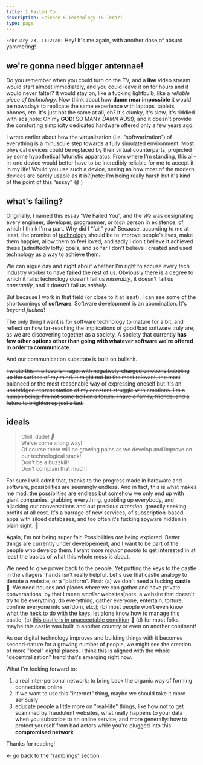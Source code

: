 ```yaml
---
title: I Failed You
description: Science & Technology (& Tech?)
type: page
---
```


`February 23, 11:21am:` Hey! It's me again, with another dose of absurd yammering!

## we're gonna need bigger antennae!

Do you remember when you could turn on the TV, and a **live** video stream would start almost immediately, and you could leave it on for hours and it would never falter? It would stay on, like a fucking  lightbulb, like a _reliable piece of technology_. Now think about how **damn near impossible** it would be nowadays to replicate the same experience with laptops, tablets, phones, etc. It's just not the same at all, eh? It's clunky, it's slow, it's riddled with ads[note: Oh my **GOD**! SO MANY _DAMN_ ADS!); and it doesn't provide the comforting simplicity dedicated hardware offered only a few years ago.

I wrote earlier about how the virtualization (i.e. “softwarization”) of everything is a minuscule step towards a fully simulated environment. Most physical devices could be replaced by their virtual counterparts, projected by some hypothetical futuristic apparatus. From where I'm standing, this all-in-one device would better have to be incredibly reliable for me to accept it in my life! Would you use such a device, seeing as how most of the modern devices are barely usable as it is?[note: I'm being really harsh but it's kind of the point of this “essay” 😄 )

## what's failing?

Originally, I named this essay “We Failed You”, and the _We_ was designating every engineer, developer, programmer, or _tech_ person in existence, of which I think I'm a part. Why did I “fail” you? Because, according to me at least, the promise of <a href="https://en.wikipedia.org/wiki/Technology" target="_blank" rel="noopener noreferrer">technology</a> should be to improve people's lives, make them happier, allow them to feel loved, and sadly I don't believe it achieved these (admittedly lofty) goals, and so far I don't believe I created and used technology as a way to achieve them.

We can argue day and night about whether I'm right to accuse every tech industry worker to have **failed** the rest of us. Obviously there is a degree to which it fails: technology doesn't fail us _miserably_, it doesn't fail us _constantly_, and it doesn't fail us _entirely_.

But because I work in that field (or close to it at least), I can see some of the shortcomings of **software**. Software development is an abomination. It's _beyond fucked_!

<aside data-component="drawer" data-label="tell me more about this! (+)">

The only thing I want is for software technology to mature for a bit, and reflect on how far-reaching the implications of good/bad software truly are, as we are discovering together as a society. A society that currently **has few other options other than going with whatever software we're offered in order to communicate**.

And our communication substrate is built on bullshit.

~~I wrote this in a feverish rage, with negatively-charged emotions bubbling up the surface of my mind. It might not be the most relevant, the most balanced or the most reasonable way of expressing oneself but it's an unabridged representation of my constant struggle with emotions. I'm a human being. I'm not some troll on a forum. I have a family, friends, and a future to brighten up just a tad.~~

</aside>

## ideals

> Chill, dude! _🥵_ \
> We've come a long way! \
> Of course there will be growing pains as we develop and improve on our technological stack! \
> Don't be a buzzkill! \
> Don't complain that much!

For sure I will admit that, thanks to the progress made in hardware and software, possibilities are seemingly endless. And in fact, this is what makes me mad: the possiblities are endless but somehow we only end up with giant companies, grabbing everything, gobbling up everybody, and hijacking our conversations and our precious _attention_, greedily seeking profits at all cost. It's a barrage of new services, of subscription-based apps with siloed databases, and too often it's fucking spyware hidden in plain sight. 👀

Again, I'm not being super fair. Possibilities *are* being explored. Better things are currently under developement, and I want to be part of the people who develop them. I want more _regular people_ to get interested in at least the basics of what this whole mess is about.

We need to give power back to the people. Yet putting the keys to the castle in the villagers' hands isn't really helpful. Let's use that castle analogy to denote a website, or a “platform”. First: (a) we don't need a fucking **castle** 🏰. We need houses and places where we can gather and have private conversations, by that I mean _smaller_ websites[note: a website that doesn't try to be everything, do everything, gather everyone, entertain, torture, confine everyone into serfdom, etc.]; (b) most people won't even know what the heck to do with the keys, let alone know how to manage this castle; (c) <a href="https://www.youtube.com/watch?v=zdOMLEJbhbg" target="_blank" rel="noopener noreferrer">this castle is in unacceptable condition</a> 🍋 (d) for most folks, maybe this castle was built in another country or even on another continent!

As our digital technology improves and building things with it becomes second-nature for a growing number of people, we might see the creation of more "local" digital places. I think this is aligned with the whole "decentralization" trend that's emerging right now.

What I'm looking forward to:

1. a real inter-personal network; to bring back the organic way of forming connections online
2. if we want to use this "internet" thing, maybe we should take it more seriously
3. educate people a little more on "real-life" things, like how not to get scammed by fraudulent websites, what really happens to your data when you subscribe to an online service, and more generally: how to protect yourself from bad actors while you're plugged into this **compromised network**

Thanks for reading!

<a href="/ramblings" class="button button--light"><- go back to the "ramblings" section</a>
